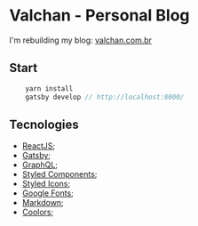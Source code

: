 # Valchan - Personal Blog

I'm rebuilding my blog: [valchan.com.br](valchan.com.br)

## Start
```js
    yarn install
    gatsby develop // http://localhost:8000/
```
## Tecnologies
- [ReactJS](https://pt-br.reactjs.org/);
- [Gatsby](https://www.gatsbyjs.org/);
- [GraphQL](https://graphql.org/);
- [Styled Components](https://styled-components.com/);
- [Styled Icons](https://styled-icons.js.org/);
- [Google Fonts](https://fonts.google.com/);
- [Markdown](https://daringfireball.net/projects/markdown/);
- [Coolors](https://coolors.co/720a4c-7f054e-a51073-eab9e1-ffe9f7);
